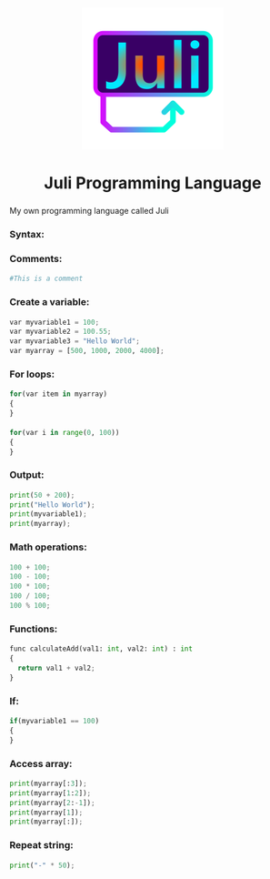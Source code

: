  <p align="center">
    <img src="images/icon.png" height="250px" width="auto" alt="alternate text">
 </p>
 <h1  align="center">Juli Programming Language</h1>
 
 ###
 
My own programming language called Juli

### Syntax:

### Comments:
```py
#This is a comment
```

### Create a variable:
```py
var myvariable1 = 100;
var myvariable2 = 100.55;
var myvariable3 = "Hello World";
var myarray = [500, 1000, 2000, 4000];
```
### For loops:
```py
for(var item in myarray)
{
}

for(var i in range(0, 100))
{
}
```

### Output:
```py
print(50 + 200);
print("Hello World");
print(myvariable1);
print(myarray);
```

### Math operations:
```py
100 + 100;
100 - 100;
100 * 100;
100 / 100;
100 % 100;
```

### Functions:
```py
func calculateAdd(val1: int, val2: int) : int
{
  return val1 + val2;
}
```

### If:
```py
if(myvariable1 == 100)
{
}
```

### Access array:
```py
print(myarray[:3]);
print(myarray[1:2]);
print(myarray[2:-1]);
print(myarray[1]);
print(myarray[:]);
```

### Repeat string:
```py
print("-" * 50);
```


